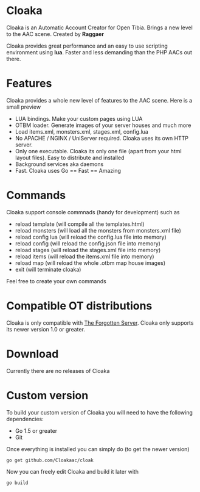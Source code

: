 # Cloaka

Cloaka is an Automatic Account Creator for Open Tibia. Brings a new level to the AAC scene. Created by **Raggaer**

Cloaka provides great performance and an easy to use scripting environment using **lua**. Faster and less demanding than the PHP AACs out there.

# Features

Cloaka provides a whole new level of features to the AAC scene. Here is a small preview

- LUA bindings. Make your custom pages using LUA
- OTBM loader. Generate images of your server houses and much more
- Load items.xml, monsters.xml, stages.xml, config.lua
- No APACHE / NGINX / UniServer required. Cloaka uses its own HTTP server.
- Only one executable. Cloaka its only one file (apart from your html layout files). Easy to distribute and installed
- Background services aka daemons
- Fast. Cloaka uses Go == Fast == Amazing

# Commands

Cloaka support console commnads (handy for development) such as

- reload template (will compile all the templates.html)
- reload monsters (will load all the monsters from monsters.xml file)
- reload config lua (will reload the config.lua file into memory)
- reload config (will reload the config.json file into memory)
- reload stages (will reload the stages.xml file into memory)
- reload items (will reload the items.xml file into memory)
- reload map (will reload the whole .otbm map house images)
- exit (will terminate cloaka)

Feel free to create your own commands

# Compatible OT distributions

Cloaka is only compatible with [The Forgotten Server](https://github.com/otland/forgottenserver). Cloaka only supports its newer version 1.0 or greater.

# Download

Currently there are no releases of Cloaka

# Custom version

To build your custom version of Cloaka you will need to have the following dependencies:

+ Go 1.5 or greater
+ Git

Once everything is installed you can simply do (to get the newer version)

```
go get github.com/Cloakaac/cloak
```

Now you can freely edit Cloaka and build it later with

```
go build
```